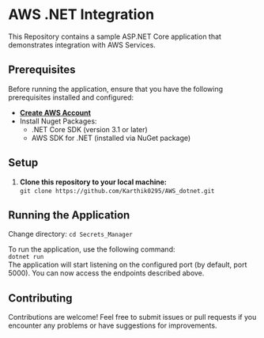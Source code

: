 <!DOCTYPE html>
<html lang="en">
<head>
  <meta charset="UTF-8">
  <meta name="viewport" content="width=device-width, initial-scale=1.0">
</head>
<body>
  <h1>AWS .NET Integration</h1>

  <p>This Repository contains a sample ASP.NET Core application that demonstrates integration with AWS Services.</p>

  <h2>Prerequisites</h2>
  <p>Before running the application, ensure that you have the following prerequisites installed and configured:</p>
  <ul>
    <li><a href="https://repost.aws/knowledge-center/create-and-activate-aws-account"><strong>Create AWS Account</strong></a></li>
    <li>Install Nuget Packages:
      <ul>
        <li>.NET Core SDK (version 3.1 or later)</li>
        <li>AWS SDK for .NET (installed via NuGet package)</li>
      </ul>
    </li>
  </ul>

  <h2>Setup</h2>
  <ol>
    <li><strong>Clone this repository to your local machine:</strong><br><code>git clone https://github.com/Karthik0295/AWS_dotnet.git</code></li>
  </ol>


  <h2>Running the Application</h2>
  <p>Change directory: <code>cd Secrets_Manager</code></p>
  <p>To run the application, use the following command:<br><code>dotnet run</code><br>The application will start listening on the configured port (by default, port 5000). You can now access the endpoints described above.</p>

  <h2>Contributing</h2>
  <p>Contributions are welcome! Feel free to submit issues or pull requests if you encounter any problems or have suggestions for improvements.</p>

  
</body>
</html>
